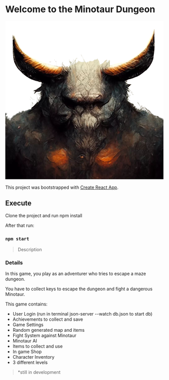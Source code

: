 # Welcome to the Minotaur Dungeon

![banner](./src//pics//menuPics/banner.png)


This project was bootstrapped with [Create React App](https://github.com/facebook/create-react-app).

## Execute

Clone the project and run npm install

After that run:

### `npm start`

> Description

### Details

In this game, you play as an adventurer who tries to escape a maze dungeon. 

You have to collect keys to escape the dungeon and fight a dangerous Minotaur.

This game contains:

- User Login (run in terminal json-server --watch db.json to start db)
- Achievements to collect and save
- Game Settings
- Random generated map and items
- Fight System against Minotaur
- Minotaur AI
- Items to collect and use
- In game Shop
- Character Inventory
- 3 different levels

> *still in development